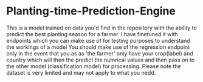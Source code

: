# Planting-time-Prediction-Engine
This is a model trained on data you'd find in the repository with the ability to predict the best planting season for a farmer. I have finetuned it with endpoints which you can make use of for testing purposes to understand the workings of a model
You should make use of the regression endpoint only in the event that you as as 'the farmer' only have your crop(label) and country which will then the predict the numrical values and then pass on to the other model (classification model) for processing. Please note the dataset is very limited and may not apply to what you nedd.
